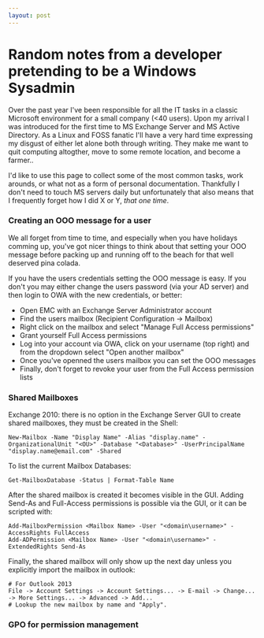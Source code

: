 ```yaml
---
layout: post
---
```



# Random notes from a developer pretending to be a Windows Sysadmin

Over the past year I've been responsible for all the IT tasks in a classic Microsoft environment for a small company (<40 users).
Upon my arrival I was introduced for the first time to MS Exchange Server and MS Active Directory. As a Linux and FOSS
fanatic I'll have a very hard time expressing my disgust of either let alone both through writing. They make me want to quit
computing altogther, move to some remote location, and become a farmer..

I'd like to use this page to collect some of the most common tasks, work arounds, or what not as a form of personal documentation. 
Thankfully I don't need to touch MS servers daily but unfortunately that also means that I frequently forget how I did X or Y, *that
one time*.

### Creating an OOO message for a user

We all forget from time to time, and especially when you have holidays comming up, you've got nicer things to think
about that setting your OOO message before packing up and running off to the beach for that well deserved pina colada.

If you have the users credentials setting the OOO message is easy. If you don't you may either change the users password
(via your AD server) and then login to OWA with the new credentials, or better:

- Open EMC with an Exchange Server Administrator account
- Find the users mailbox (Recipient Configuration -> Mailbox)
- Right click on the mailbox and select "Manage Full Access permissions"
- Grant yourself Full Access permissions
- Log into your account via OWA, click on your username (top right) and from the dropdown select "Open another mailbox"
- Once you've openned the users mailbox you can set the OOO messages
- Finally, don't forget to revoke your user from the Full Access permission lists

### Shared Mailboxes

Exchange 2010: there is no option in the Exchange Server GUI to create shared mailboxes, they must be created in the Shell:

    New-Mailbox -Name "Display Name" -Alias "display.name" -OrganizationalUnit "<OU>" -Database "<Database>" -UserPrincipalName "display.name@email.com" -Shared

To list the current Mailbox Databases:

    Get-MailboxDatabase -Status | Format-Table Name

After the shared mailbox is created it becomes visible in the GUI. Adding Send-As and Full-Access permissions is possible via the GUI, or it can be scripted with:

    Add-MailboxPermission <Mailbox Name> -User "<domain\username>" -AccessRights FullAccess
    Add-ADPermission <Mailbox Name> -User "<domain\username>" -ExtendedRights Send-As

Finally, the shared mailbox will only show up the next day unless you explicitly import the mailbox in outlook:

    # For Outlook 2013
    File -> Account Settings -> Account Settings... -> E-mail -> Change... -> More Settings... -> Advanced -> Add...
    # Lookup the new mailbox by name and "Apply".

### GPO for permission management

